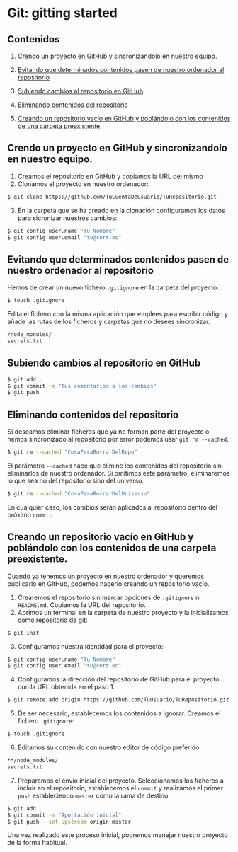 # Git: gitting started

## Contenidos
1. [Crendo un proyecto en GitHub y sincronizandolo en nuestro equipo.](#crendo-un-proyecto-en-github-y-sincronizandolo-en-nuestro-equipo)

1. [Evitando que determinados contenidos pasen de nuestro ordenador al repositorio](#evitando-que-determinados-contenidos-pasen-de-nuestro-ordenador-al-repositorio)
1. [Subiendo cambios al repositorio en GitHub](#subiendo-cambios-al-repositorio-en-github)
1. [Eliminando contenidos del repositorio](#eliminando-contenidos-del-repositorio)
1. [Creando un repositorio vacío en GitHub y poblándolo con los contenidos de una carpeta preexistente.](#creando-un-repositorio-vaco-en-github-y-poblndolo-con-los-contenidos-de-una-carpeta-preexistente)

## Crendo un proyecto en GitHub y sincronizandolo en nuestro equipo.

1. Creamos el repositorio en GitHub y copiamos la URL del mismo
1. Clonamos el proyecto en nuestro ordenador:
```bash
$ git clone https://github.com/TuCuentaDeUsuario/TuRepositorio.git
```
3. En la carpeta que se ha creado en la clonación configuramos los datos para sicronizar nuestros cambios:
```bash
$ git config user.name "Tu Nombre"
$ git config user.email "tu@corr.eo"
```
## Evitando que determinados contenidos pasen de nuestro ordenador al repositorio
Hemos de crear un nuevo fichero `.gitignore` en la carpeta del proyecto.
```bash
$ touch .gitignore
```
Edita el fichero con la misma aplicación que emplees para escribir código y añade las rutas de los ficheros y carpetas que no desees sincronizar.
```bash
/node_modules/
secrets.txt
```
## Subiendo cambios al repositorio en GitHub
```bash
$ git add .
$ git commit -m "Tus comentarios a los cambios"
$ git push
```
## Eliminando contenidos del repositorio
Si deseamos eliminar ficheros que ya no forman parte del proyecto o hemos sincronizado al repositorio por error podemos usar `git rm --cached`.
```bash
$ git rm --cached "CosaParaBorrarDelRepo"
```
El parámetro `--cached` hace que elimine los contenidos del repositorio sin eliminarlos de nuestro ordenador.
Si omitimos este parámetro, eliminaremos lo que sea no del repositorio sino del universo.
```bash
$ git rm --cached "CosaParaBorrarDelUniverso".
```
En cualquier caso, los cambios serán aplicados al repositorio dentro del próximo `commit`.
## Creando un repositorio vacío en GitHub y poblándolo con los contenidos de una carpeta preexistente.
Cuando ya tenemos un proyecto en nuestro ordenador y queremos publicarlo en GitHub, podemos hacerlo creando un repositorio vacío.
1. Crearemos el repositorio sin marcar opciones de `.gitignore` ni `README.md`. Copiamos la URL del repositorio.
1. Abrimos un terminal en la carpeta de nuestro proyecto y la inicializamos como repositorio de git:
```bash
$ git init
```
3. Configuramos nuestra identidad para el proyecto:
```bash
$ git config user.name "Tu Nombre"
$ git config user.email "tu@corr.eo"
```
4. Configuramos la dirección del repositorio de GitHub para el proyecto con la URL obtenida en el paso 1.
```bash
$ git remote add origin https://github.com/TuUsuario/TuRepositorio.git
```
5. De ser necesario, establecemos los contenidos a ignorar. Creamos el fichero `.gitignore`:
```bash
$ touch .gitignore
```
6. Editamos su contenido con nuestro editor de código preferido:
```bash
**/node_modules/
secrets.txt
```
7. Preparamos el envío inicial del proyecto. Seleccionamos los ficheros a incluir en el repositorio, establecemos el `commit` y realizamos el primer `push` estableciendo `master` como la rama de destino.
```bash
$ git add .
$ git commit -m "Aportación inicial"
$ git push --set-upstream origin master
```
Una vez realizado este proceso inicial, podremos manejar nuestro proyecto de la forma habitual.